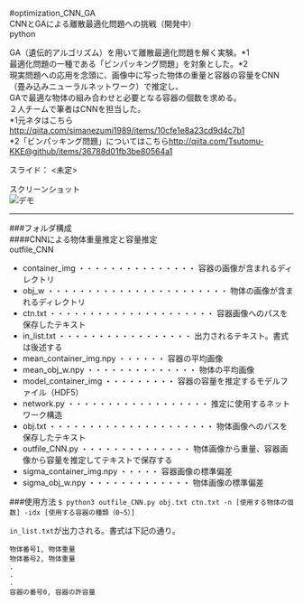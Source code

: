 #optimization_CNN_GA  
CNNとGAによる離散最適化問題への挑戦（開発中）  
python  

GA（遺伝的アルゴリズム）を用いて離散最適化問題を解く実験。*1  
最適化問題の一種である「ビンパッキング問題」を対象とした。*2  
現実問題への応用を念頭に、画像中に写った物体の重量と容器の容量をCNN（畳み込みニューラルネットワーク）で推定し、  
GAで最適な物体の組み合わせと必要となる容器の個数を求める。  
２人チームで筆者はCNNを担当した。  
*1元ネタはこちら<http://qiita.com/simanezumi1989/items/10cfe1e8a23cd9d4c7b1>  
*2「ビンパッキング問題」についてはこちら<http://qiita.com/Tsutomu-KKE@github/items/36788d01fb3be80564a1>  




スライド： <未定>  

スクリーンショット  
![デモ](未定 "デモ")　　

***

###フォルダ構成  
####CNNによる物体重量推定と容量推定  
outfile_CNN
* container_img ・・・・・・・・・・・・・・・ 容器の画像が含まれるディレクトリ  
* obj_w ・・・・・・・・・・・・・・・・・・・・・・・ 物体の画像が含まれるディレクトリ  
* ctn.txt ・・・・・・・・・・・・・・・・・・・・・ 容器画像へのパスを保存したテキスト  
* in_list.txt ・・・・・・・・・・・・・・・・・ 出力されるテキスト。書式は後述する  
* mean_container_img.npy ・・・・・・ 容器の平均画像  
* mean_obj_w.npy ・・・・・・・・・・・・・・ 物体の平均画像  
* model_container_img ・・・・・・・・・ 容器の容量を推定するモデルファイル（HDF5）  
* network.py ・・・・・・・・・・・・・・・・・・ 推定に使用するネットワーク構造  
* obj.txt ・・・・・・・・・・・・・・・・・・・・・ 物体画像へのパスを保存したテキスト  
* outfile_CNN.py ・・・・・・・・・・・・・・ 物体画像から重量、容器画像から容量を推定してテキストで保存する    
* sigma_container_img.npy ・・・・・ 容器画像の標準偏差  
* sigma_obj_w.npy ・・・・・・・・・・・・・ 物体画像の標準偏差  
  
  
###使用方法
`$ python3 outfile_CNN.py obj.txt ctn.txt -n [使用する物体の個数] -idx [使用する容器の種類（0~5）]`  
  
`in_list.txt`が出力される。書式は下記の通り。  
```  
物体番号1, 物体重量  
物体番号2, 物体重量  
.  
.  
.  
容器の番号0, 容器の許容量  
```




